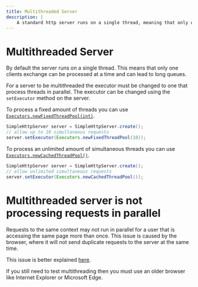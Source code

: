 ```yaml
---
title: Multithreaded Server
description: |
    A standard http server runs on a single thread, meaning that only one user can access the server at a time. This can be changed to allow multiple simultaneous users by setting the server up as multithreaded.
---
```


# Multithreaded Server

By default the server runs on a single thread. This means that only one clients exchange can be processed at a time and can lead to long queues.

For a server to be multithreaded the executor must be changed to one that process threads in parallel. The executor can be changed using the `setExecutor` method on the server.

To process a fixed amount of threads you can use [`Executors.newFixedThreadPool(int)`](https://docs.oracle.com/en/java/javase/11/docs/api/java.base/java/util/concurrent/Executors.html#newFixedThreadPool(int)).

```java
SimpleHttpServer server = SimpleHttpServer.create();
// allow up to 10 simultaneous requests
server.setExecutor(Executors.newFixedThreadPool(10));
```

To process an unlimited amount of simultaneous threads you can use [`Executors.newCachedThreadPool()`](https://docs.oracle.com/en/java/javase/11/docs/api/java.base/java/util/concurrent/Executors.html#newCachedThreadPool()).

```java
SimpleHttpServer server = SimpleHttpServer.create();
// allow unlimited simultaneous requests
server.setExecutor(Executors.newCachedThreadPool());
```

# Multithreaded server is not processing requests in parallel

Requests to the same context may not run in parallel for a user that is accessing the same page more than once. This issue is caused by the browser, where it will not send duplicate requests to the server at the same time.

This issue is better explained [here](https://stackoverflow.com/a/58676470).

If you still need to test multithreading then you must use an older browser like Internet Explorer or Microsoft Edge.